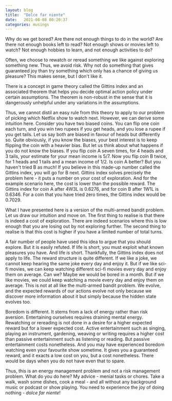 ```yaml
---
layout: blog
title:  "Dolce far niente"
date:   2021-08-08 00:20:37
categories: musings
---
```


Why do we get bored? Are there not enough things to do in the world? Are there not enough books left to read? Not enough shows or movies left to watch? Not enough hobbies to learn, and not enough activities to do? 

Often, we choose to rewatch or reread something we like against exploring something new. Thus, we avoid risk. Why not do something that gives guaranteed joy than try something which only has a chance of giving us pleasure? This makes sense, but I don't like it.

There is a concept in game theory called the Gittins index and an associated theorem that helps you decide optimal action policy under certain assumptions. The theorem is non-robust in the sense that it is dangerously unhelpful under any variations in the assumptions. 

Thus, we cannot distil an easy rule from this theory to apply to our problem of picking which Netflix show to watch next. However, we can derive some intuition here. Consider you have two biased coins. You can flip one coin each turn, and you win two rupees if you get heads, and you lose a rupee if you get tails. Let us say both are biased in favour of heads but differently so. Quite obviously, if you know the biases, your best interest is to keep flipping the coin with a heavier bias. But let us think about what happens if you do not know the biases. 
If you flip coin A seven times, for 4 heads and 3 tails, your estimate for your mean income is 5/7. Now you flip coin B twice, for 1 heads and 1 tails and a mean income of 1/2. Is coin A better? But you haven't tried B as much! If you believe in this made-up number called the Gittins index, you will go for B next. Gittins index solves precisely the problem here - it puts a number on your cost of exploration. And for the example scenario here, the cost is lower than the possible reward. The Gittins index for coin A after 4W3L is 0.6276, and for coin B after 1W1L is 0.6346. For a coin that you have tried zero times, the Gittins index would be 0.7029.

What I have presented here is a version of the multi-armed bandit problem. Let us draw our intuition and move on. The first thing to realise is that there is indeed a cost of exploration. There are indeed scenarios where this is low enough that you are losing out by not exploring further. The second thing to realise is that this cost is higher if you have a limited number of total turns. 

A fair number of people have used this idea to argue that you should explore. But it is easily refuted. If life is short, you must exploit what known pleasures you have. And life _is_ short. Thankfully, the Gittins index does not apply to life. The reward structure is quite different. If we like a joke, we cannot keep hearing the same joke every day and enjoy it. But if we like sci-fi movies, we can keep watching different sci-fi movies every day and enjoy them on average. Can we? Maybe we would be bored in a month. But if we like movies, we could keep watching a movie every day and enjoy them on average. This is not at all like the multi-armed bandit problem. We evolve, and the expected rewards of our actions evolve not only because we discover more information about it but simply because the hidden state evolves too.

Boredom is different. It stems from a lack of energy rather than risk aversion. Entertaining ourselves requires draining mental energy. Rewatching or rereading is not done in a desire for a higher expected reward but for a lower expected cost. Active entertainment such as singing, playing an instrument, gardening, weaving or writing requires a higher cost than passive entertainment such as listening or reading. But passive entertainment costs nonetheless. And you may have experienced boredom watching even your favourite show sometime. It gives you a guaranteed reward, and it exacts a low cost on you, but a cost nonetheless. There would be days when you do not have even that to spare. 

Thus, this is an energy management problem and not a risk management problem. What do you do here? My advice - menial tasks or chores. Take a walk, wash some dishes, cook a meal - and all without any background music or podcast or show playing. You need to experience the joy of doing nothing - _dolce far niente_!
